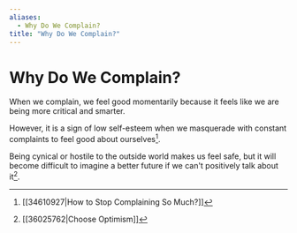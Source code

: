 ```yaml
---
aliases:
  - Why Do We Complain?
title: "Why Do We Complain?"
---
```


# Why Do We Complain?

When we complain, we feel good momentarily because it feels like we are being more critical and smarter.

However, it is a sign of low self-esteem when we masquerade with constant complaints to feel good about ourselves[^1].

Being cynical or hostile to the outside world makes us feel safe, but it will become difficult to imagine a better future if we can't positively talk about it[^2].

[^1]: [[34610927|How to Stop Complaining So Much?]]
[^2]: [[36025762|Choose Optimism]]